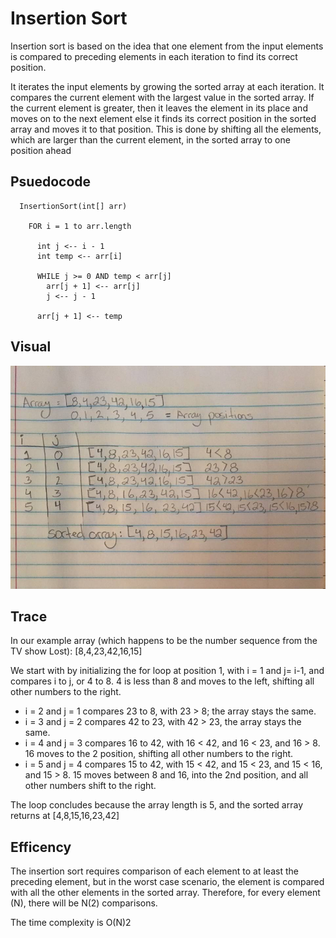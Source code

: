 # Insertion Sort

Insertion sort is based on the idea that one element from the input elements is compared to preceding elements in each iteration to find its correct position.

It iterates the input elements by growing the sorted array at each iteration. It compares the current element with the largest value in the sorted array. If the current element is greater, then it leaves the element in its place and moves on to the next element else it finds its correct position in the sorted array and moves it to that position. This is done by shifting all the elements, which are larger than the current element, in the sorted array to one position ahead

## Psuedocode

```
  InsertionSort(int[] arr)
  
    FOR i = 1 to arr.length
    
      int j <-- i - 1
      int temp <-- arr[i]
      
      WHILE j >= 0 AND temp < arr[j]
        arr[j + 1] <-- arr[j]
        j <-- j - 1
        
      arr[j + 1] <-- temp
```
## Visual
![](./assets/insertionSort.jpg)

## Trace
In our example array (which happens to be the number sequence from the TV show Lost): [8,4,23,42,16,15]

We start with by initializing the for loop at position 1, with i = 1 and j= i-1, and compares i to j, or 4 to 8. 4 is less than 8 and moves to the left, shifting all other numbers to the right. 
- i = 2 and j = 1 compares 23 to 8, with 23 > 8; the array stays the same.
- i = 3 and j = 2 compares 42 to 23, with 42 > 23, the array stays the same.
- i = 4 and j = 3 compares 16 to 42, with 16 < 42, and 16 < 23, and 16 > 8. 16 moves to the 2 position, shifting all other numbers to the right.
- i = 5 and j = 4 compares 15 to 42, with 15 < 42, and 15 < 23, and 15 < 16, and 15 > 8. 15 moves between 8 and 16, into the 2nd position, and all other numbers shift to the right. 

The loop concludes because the array length is 5, and the sorted array returns at [4,8,15,16,23,42] 

## Efficency 
The insertion sort requires comparison of each element to at least the preceding element, but in the worst case scenario, the element is compared with all the other elements in the sorted array. Therefore, for every element (N), there will be N(2) comparisons. 

The time complexity is O(N)2

